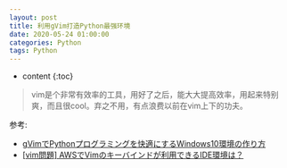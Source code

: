 ```yaml
---
layout: post
title: 利用gVim打造Python最强环境
date: 2020-05-24 01:00:00
categories: Python
tags: Python
---
```

* content
{:toc}

> vim是个非常有效率的工具，用好了之后，能大大提高效率，用起来特别爽，而且很cool。弃之不用，有点浪费以前在vim上下的功夫。

参考:
- [gVimでPythonプログラミングを快適にするWindows10環境の作り方](https://vim.blue/vim-python-windows10-howto/)
- [[vim問題] AWSでVimのキーバインドが利用できるIDE環境は？](https://vim.blue/vim-aws-cloud9/)